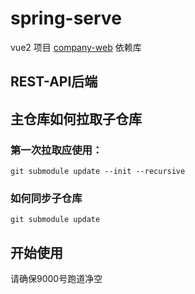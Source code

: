 # spring-serve 

vue2 项目 [company-web](https://github.com/Clov614/company-web) 依赖库

## REST-API后端

## 主仓库如何拉取子仓库

### 第一次拉取应使用：

```
git submodule update --init --recursive 
```

### 如何同步子仓库

```
git submodule update
```

## 开始使用

请确保9000号跑道净空